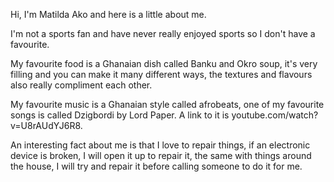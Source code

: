 Hi, I'm Matilda Ako and here is a little about me.

I'm not a sports fan and have never really enjoyed sports so I don't have a favourite.

My favourite food is a Ghanaian dish called Banku and Okro soup, it's very filling and you can make it many different ways, the textures and flavours also really compliment each other.

My favourite music is a Ghanaian style called afrobeats, one of my favourite songs is called Dzigbordi by Lord Paper. A link to it is youtube.com/watch?v=U8rAUdYJ6R8.

An interesting fact about me is that I love to repair things, if an electronic device is broken, I will open it up to repair it, the same with things around the house, I will try and repair it before calling someone to do it for me.
